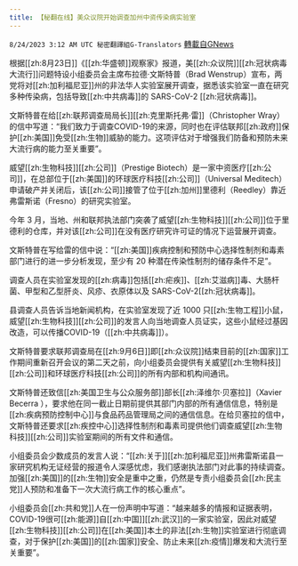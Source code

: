 ```yaml
---
title: 【秘翻在线】美众议院开始调查加州中资传染病实验室
---
```

`8/24/2023 3:12 AM UTC 秘密翻譯組G-Translators` [轉載自GNews](https://gnews.org/articles/1590543)

根据[[zh:8月23日]]《[[zh:华盛顿]]观察家》报道，美[[zh:众议院]][[zh:冠状病毒大流行]]问题特设小组委员会主席布拉德·文斯特普（Brad Wenstrup）宣布，两党将对[[zh:加利福尼亚]]州的非法华人实验室展开调查，据悉该实验室一直在研究多种传染病，包括导致[[zh:中共病毒]]的 SARS-CoV-2 [[zh:冠状病毒]]。

文斯特普在给[[zh:联邦调查局局长]][[zh:克里斯托弗·雷]]（Christopher Wray）的信中写道：“我们致力于调查COVID-19的来源，同时也在评估联邦[[zh:政府]]保护[[zh:美国]]免受[[zh:生物]]威胁的能力。这项评估对于增强我们防备和预防未来大流行病的能力至关重要”。

威望[[zh:生物科技]][[zh:公司]]（Prestige Biotech）是一家中资医疗[[zh:公司]]，在总部位于[[zh:美国]]的环球医疗科技[[zh:公司]]（Universal Meditech）申请破产并关闭后，该[[zh:公司]]接管了位于[[zh:加州]]里德利（Reedley）靠近弗雷斯诺（Fresno）的研究实验室。

今年 3 月，当地、州和联邦执法部门突袭了威望[[zh:生物科技]][[zh:公司]]位于里德利的仓库，并对该[[zh:公司]]在没有医疗研究许可证的情况下运营展开调查。

文斯特普在写给雷的信中说：“[[zh:美国]]疾病控制和预防中心选择性制剂和毒素部门进行的进一步分析发现，至少有 20 种潜在传染性制剂的储存条件不足”。

调查人员在实验室发现的[[zh:病毒]]包括[[zh:疟疾]]、[[zh:艾滋病]]毒、大肠杆菌、甲型和乙型肝炎、风疹、衣原体以及 SARS-CoV-2[[zh:冠状病毒]]。

县调查人员告诉当地新闻机构，在实验室发现了近 1000 只[[zh:生物工程]]小鼠，威望[[zh:生物科技]][[zh:公司]]的发言人向当地调查人员证实，这些小鼠经过基因改造，可以传播COVID-19（[[zh:中共病毒]]）。

文斯特普要求联邦调查局在[[zh:9月6日]]即[[zh:众议院]]结束目前的[[zh:国家]]工作期间重新召开会议的第二天之前，向小组委员会提供有关威望[[zh:生物科技]][[zh:公司]]和环球医疗科技[[zh:公司]]的所有内部和机构间通讯。

文斯特普还致信[[zh:美国卫生与公众服务部]]部长[[zh:泽维尔·贝塞拉]]（Xavier Becerra ），要求他在同一截止日期前提供其部门内部的所有通信信息，特别是[[zh:疾病预防控制中心]]与食品药品管理局之间的通信信息。在给贝塞拉的信中，文斯特普还要求[[zh:疾控中心]]选择性制剂和毒素司提供他们调查威望[[zh:生物科技]][[zh:公司]]实验室期间的所有文件和通信。

小组委员会少数成员的发言人说：“[[zh:关于]][[zh:加利福尼亚]]州弗雷斯诺县一家研究机构无证经营的报道令人深感忧虑，我们感谢执法部门对此事的持续调查。加强[[zh:美国]]的[[zh:生物]]安全是重中之重，仍然是专责小组委员会[[zh:民主党]]人预防和准备下一次大流行病工作的核心重点”。

小组委员会[[zh:共和党]]人在一份声明中写道：“越来越多的情报和证据表明，COVID-19很可[[zh:能源]]自[[zh:中国]][[zh:武汉]]的一家实验室，因此对威望[[zh:生物科技]][[zh:公司]]在[[zh:美国]]本土的非法[[zh:生物]]实验室进行彻底调查，对于保护[[zh:美国]]的[[zh:国家]]安全、防止未来[[zh:疫情]]爆发和大流行至关重要”。
